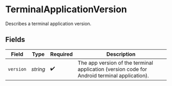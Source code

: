 # TerminalApplicationVersion

Describes a terminal application version.


## Fields

| Field                                                                                        | Type                                                                                         | Required                                                                                     | Description                                                                                  |
| -------------------------------------------------------------------------------------------- | -------------------------------------------------------------------------------------------- | -------------------------------------------------------------------------------------------- | -------------------------------------------------------------------------------------------- |
| `version`                                                                                    | *string*                                                                                     | :heavy_check_mark:                                                                           | The app version of the terminal application (version code for Android terminal application). |